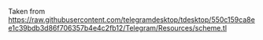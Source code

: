 Taken from https://raw.githubusercontent.com/telegramdesktop/tdesktop/550c159ca8ee1c39bdb3d86f706357b4e4c2fb12/Telegram/Resources/scheme.tl
